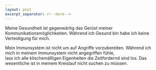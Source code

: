 ```yaml
---
layout: post
excerpt_separator: <!--more-->
---
```

Meine Gesundheit ist gegenwärtig das Gerüst meiner Kommunikationsmöglichkeiten.
Während ich Gesund bin habe ich keine Verteidigung für mich.

Mein Immunsystem ist nicht um auf Angriffe vorzubereiten.
Während ich mich in meinem Immunsystem nicht angegriffen fühle,<br/>
lass ich alle klischemäßigen Eigenheiten die Zeitfordernd sind los.
Das wesentliche ist in meinem Kreislauf nicht suchen zu müssen.<br/>
